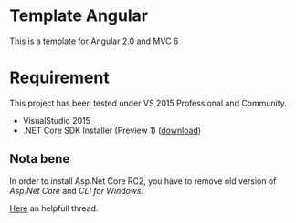 # Template Angular
This is a template for Angular 2.0 and MVC 6

# Requirement
This project has been tested under VS 2015 Professional and Community.
 
 * VisualStudio 2015
 * .NET Core SDK Installer (Preview 1) ([download](https://www.microsoft.com/net/download))

## Nota bene
In order to install Asp.Net Core RC2, you have to remove old version of *Asp.Net Core* and *CLI for Windows*.

[Here](https://social.msdn.microsoft.com/Forums/en-US/6b8df058-3270-4674-8bc9-b3fbbcfaa59d/aspnet-core-rc2-in-visual-studio-2015?forum=visualstudiogeneral) an helpfull thread.